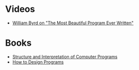 # Videos

* [William Byrd on "The Most Beautiful Program Ever Written"](https://www.youtube.com/watch?v=OyfBQmvr2Hc)

# Books

* [Structure and Interpretation of Computer Programs](https://mitpress.mit.edu/sicp/)
* [How to Design Programs](http://www.htdp.org/)
